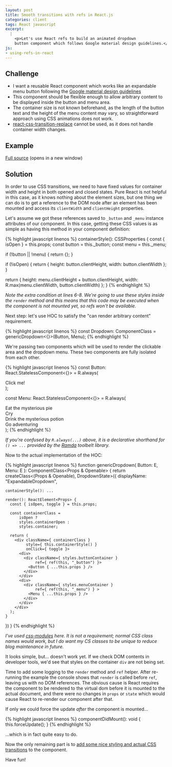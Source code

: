 ```yaml
---
layout: post
title: Smooth transitions with refs in React.js
categories: client
tags: React javascript
excerpt:
  |
    <p>Let's use React refs to build an animated dropdown
    button component which follows Google material design guidelines.</p>
js:
- using-refs-in-react
---
```


## Challenge

* I want a reusable React component which works like an expandable menu button following the
[Google material design guidelines](https://material.google.com/motion/material-motion.html#material-motion-what-makes-a-good-transition)
* This component should be flexible enough to allow arbitrary content
to be displayed inside the button and menu area.
* The container size is not known beforehand, as the length of the
button text and the height of the menu content may vary, so
straightforward approach using CSS animations does not work.
* [react-css-transition-replace](https://github.com/marnusw/react-css-transition-replace)
cannot be used, as it does not handle container width changes.

## Example

<a target="_blank" href="https://github.com/bkon/bkon.github.io/blob/source/src/jsx/using-refs-in-react.tsx" class="external">Full source</a> (opens in a new window)
<div id="react-component"></div>

## Solution

In order to use CSS transitions, we need to have fixed values for
container width and height in both opened and closed states. Pure
React is not helpful in this case, as it knows nothing about the
element sizes, but one thing we can do is to get a reference to the
DOM node after an element has been mounted and access its `clientWidth`
and `clientHeight` properties.

Let's assume we got these references saved to `_button` and `_menu`
instance attributes of our component. In this case, getting these CSS
values is as simple as having this method in your component
definition:

{% highlight javascript linenos %}
containerStyle(): CSSProperties {
  const { isOpen } = this.props;
  const button = this._button;
  const menu = this._menu;

  if (!button || !menu) {
    return {};
  }

  if (!isOpen) {
    return {
      height: button.clientHeight,
      width: button.clientWidth
    };
  }

  return {
    height: menu.clientHeight + button.clientHeight,
    width: R.max(menu.clientWidth, button.clientWidth)
  };
}
{% endhighlight %}

*Note the extra condition at lines 6-8. We're going to use these styles
inside the `render` method and this means that this code may be
executed when the component is not mounted yet, so refs won't be
available.*

Next step: let's use HOC to satisfy the "can render arbitrary content"
requirement.

{% highlight javascript linenos %}
const Dropdown: ComponentClass<Openable> =
  genericDropdown<{}>(Button, Menu);
{% endhighlight %}

We're passing two components which will be used to render the
clickable area and the dropdown menu. These two components are
fully isolated from each other.

{% highlight javascript linenos %}
const Button: React.StatelessComponent<{}> = R.always(
  <div className={ styles.button }>Click me!</div>
);

const Menu: React.StatelessComponent<{}> = R.always(
  <div className={ styles.menu }>
    <div className={ styles.menuItem }>Eat the mysterious pie</div>
    <div className={ styles.menuItem }>Cry</div>
    <div className={ styles.menuItem }>Drink the mysterious potion</div>
    <div className={ styles.menuItem }>Go adventuring</div>
  </div>
);
{% endhighlight %}

*If you're confused by `R.always(...)` above, it is a declarative shorthand
for `() => ...` provided by the [Ramda](http://ramdajs.com/) toolbelt
library.*

Now to the actual implementation of the HOC:

{% highlight javascript linenos %}
function genericDropdown<Props>(
  Button: E<Props>,
  Menu: E<Props>
): ComponentClass<Props & Openable> {
  return createClass<(Props & Openable), DropdownState>({
    displayName: "ExpandableDropdown",

    containerStyle(): ...

    render(): ReactElement<Props> {
      const { isOpen, toggle } = this.props;

      const containerClass =
          isOpen ?
          styles.containerOpen :
          styles.container;

      return (
        <div className={ containerClass }
             style={ this.containerStyle() }
             onClick={ toggle }>
          <div>
            <div className={ styles.buttonContainer }
                 ref={ ref(this, "_button") }>
              <Button { ...this.props } />
            </div>
          </div>
          <div>
            <div className={ styles.menuContainer }
                 ref={ ref(this, "_menu") } >
              <Menu { ...this.props } />
            </div>
          </div>
        </div>
      );
    }
  })
}
{% endhighlight %}

*I've used [css-modules](https://github.com/css-modules/css-modules)
here. It is not a requirement; normal CSS class names would work, but
I do want my CS classes to be unique to reduce blog maintenance in
future.*

It looks simple, but... doesn't work yet. If we check DOM contents in
developer tools, we'd see that styles on the container `div` are not
being set.

Time to add some logging to the `render` method and `ref`
helper. After re-running the example the console shows that `render`
is called before `ref`, leaving us with no DOM references. The obvious
cause is React requires the component to be rendered to the virtual
dom before it is mounted to the actual document, and there were no
changes in `props` or `state` which would cause React to re-render our
component after that.

If only we could force the update *after* the component is mounted&hellip;

{% highlight javascript linenos %}
componentDidMount(): void {
  this.forceUpdate();
}
{% endhighlight %}

&hellip;which is in fact quite easy to do.

Now the only remaining part is to
[add some nice styling and actual CSS transitions](https://github.com/bkon/bkon.github.io/blob/source/src/scss/expandable-dropdown.scss)
to the component.

Have fun!
